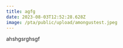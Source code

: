 ```yaml
---
title: agfg
date: 2023-08-03T12:52:28.628Z
image: /pta/public/upload/amongustest.jpeg
---
```

ahshgsrghsgf
